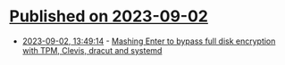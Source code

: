 # [Published on 2023-09-02](index.md)

* [2023-09-02, 13:49:14](https://lobste.rs/s/3vrkxn/mashing_enter_bypass_full_disk) - [Mashing Enter to bypass full disk encryption with TPM, Clevis, dracut and systemd](https://pulsesecurity.co.nz/advisories/tpm-luks-bypass)

